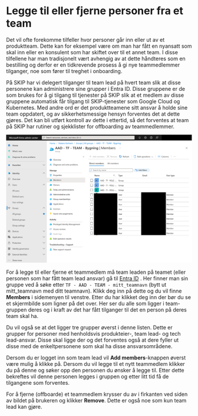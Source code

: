 # Legge til eller fjerne personer fra et team

Det vil ofte forekomme tilfeller hvor personer går inn eller ut av et produktteam. Dette kan for eksempel være om man har fått en nyansatt som skal inn eller en konsulent som har skiftet over til et annet team. I disse tilfellene har man tradisjonelt vært avhengig av at dette håndteres som en bestilling og derfor er en tidkrevende prosess å gi nye teammedlemmer tilganger, noe som fører til treghet i onboarding.

På SKIP har vi delegert tilganger til team lead på hvert team slik at disse personene kan administrere sine grupper i Entra ID. Disse gruppene er de som brukes for å gi tilgang til tjenester på SKIP slik at et medlem av disse gruppene automatisk får tilgang til SKIP-tjenester som Google Cloud og Kubernetes. Med andre ord er det produktteamene sitt ansvar å holde sine team oppdatert, og av sikkerhetsmessige hensyn forventes det at dette gjøres. Det kan bli utført kontroll av dette i ettertid, så det forventes at team på SKIP har rutiner og sjekklister for offboarding av teammedlemmer.

![List of group members in an Entra ID group](images/entra-group-members.png)

For å legge til eller fjerne et teammedlem må team leaden på teamet (eller personen som har fått team lead ansvar) gå til [Entra ID](https://entra.microsoft.com/#view/Microsoft_AAD_IAM/GroupsManagementMenuBlade/~/AllGroups/menuId/AllGroups) . Her finner man sin gruppe ved å søke etter `TF - AAD - TEAM - mitt_teamnavn` (bytt ut mitt_teamnavn med ditt teamnavn). Klikk deg inn på dette og du vil finne **Members** i sidemenyen til venstre. Etter du har klikket deg inn der bør du se et skjermbilde som ligner på det over. Her ser du alle som ligger i team-gruppen deres og i kraft av det har fått tilganger til det en person på deres team skal ha.

Du vil også se at det ligger tre grupper øverst i denne listen. Dette er grupper for personer med henholdsvis produkteier-, team lead- og tech lead-ansvar. Disse skal ligge der og det forventes også at dere fyller ut disse med de enkeltpersonene som skal ha disse ansvarsområdene.

Dersom du er logget inn som team lead vil **Add members**-knappen øverst være mulig å klikke på. Dersom du vil legge til et nytt teammedlem klikker du på denne og søker opp den personen du ønsker å legge til. Etter dette bekreftes vil denne personen legges i gruppen og etter litt tid få de tilgangene som forventes.

For å fjerne (offboarde) et teammedlem krysser du av i firkanten ved siden av bildet på brukeren og klikker **Remove**. Dette er også noe som kun team lead kan gjøre.
